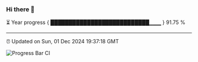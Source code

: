 ### Hi there 👋

⏳ Year progress { ███████████████████████████▁▁▁ } 91.75 %

---

⏰ Updated on Sun, 01 Dec 2024 19:37:18 GMT

![Progress Bar CI](https://github.com/IshwaranRudhara/GIT-ACTION/workflows/Progress%20Bar%20CI/badge.svg)
